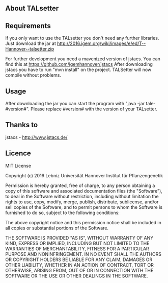 ## About TALsetter

## Requirements
If you only want to use the TALsetter you don't need any further libraries. 
Just download the jar at http://2016.igem.org/wiki/images/e/ed/T--Hannover--talsetter.zip

For further development you need a mavenized version of jstacs. 
You can find this at https://github.com/igemhannover/jstacs
After downloading jstacs you have to run "mvn install" on the project.
TALSetter will now compile without problems.


## Usage
After downloading the jar you can start the program with "java -jar tale-#version#". 
Please replace #version# with the version of your TALsetter.


## Thanks to
jstacs - http://www.jstacs.de/

## Licence
MIT License

Copyright (c) 2016 Lebniz Universität Hannover Institut für Pflanzengenetik

Permission is hereby granted, free of charge, to any person obtaining a copy
of this software and associated documentation files (the "Software"), to deal
in the Software without restriction, including without limitation the rights
to use, copy, modify, merge, publish, distribute, sublicense, and/or sell
copies of the Software, and to permit persons to whom the Software is
furnished to do so, subject to the following conditions:

The above copyright notice and this permission notice shall be included in all
copies or substantial portions of the Software.

THE SOFTWARE IS PROVIDED "AS IS", WITHOUT WARRANTY OF ANY KIND, EXPRESS OR
IMPLIED, INCLUDING BUT NOT LIMITED TO THE WARRANTIES OF MERCHANTABILITY,
FITNESS FOR A PARTICULAR PURPOSE AND NONINFRINGEMENT. IN NO EVENT SHALL THE
AUTHORS OR COPYRIGHT HOLDERS BE LIABLE FOR ANY CLAIM, DAMAGES OR OTHER
LIABILITY, WHETHER IN AN ACTION OF CONTRACT, TORT OR OTHERWISE, ARISING FROM,
OUT OF OR IN CONNECTION WITH THE SOFTWARE OR THE USE OR OTHER DEALINGS IN THE
SOFTWARE.